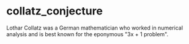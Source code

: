 # collatz_conjecture
Lothar Collatz was a German mathematician who worked in numerical analysis and is best known for the eponymous "3x + 1 problem".
